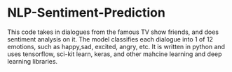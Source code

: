 # NLP-Sentiment-Prediction

This code takes in dialogues from the famous TV show friends, and does sentiment analysis on it. The model classifies each dialogue into 1 of 12 emotions, such as happy,sad, excited, angry, etc. It is written in python and uses tensorflow, sci-kit learn, keras, and other mahcine learning and deep learning libraries.

